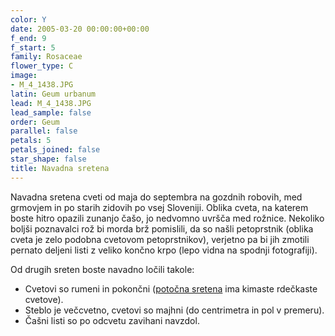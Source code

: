 ```yaml
---
color: Y
date: 2005-03-20 00:00:00+00:00
f_end: 9
f_start: 5
family: Rosaceae
flower_type: C
image:
- M_4_1438.JPG
latin: Geum urbanum
lead: M_4_1438.JPG
lead_sample: false
order: Geum
parallel: false
petals: 5
petals_joined: false
star_shape: false
title: Navadna sretena
---
```

Navadna sretena cveti od maja do septembra na gozdnih robovih, med grmovjem in po starih zidovih po vsej Sloveniji. Oblika cveta, na katerem boste hitro opazili zunanjo čašo, jo nedvomno uvršča med rožnice. Nekoliko boljši poznavalci rož bi morda brž pomislili, da so našli petoprstnik (oblika cveta je zelo podobna cvetovom petoprstnikov), verjetno pa bi jih zmotili pernato deljeni listi z veliko končno krpo (lepo vidna na spodnji fotografiji).

Od drugih sreten boste navadno ločili takole:

-   Cvetovi so rumeni in pokončni ([potočna sretena](../geumrivale/) ima kimaste rdečkaste cvetove).
-   Steblo je večcvetno, cvetovi so majhni (do centrimetra in pol v premeru).
-   Čašni listi so po odcvetu zavihani navzdol.
